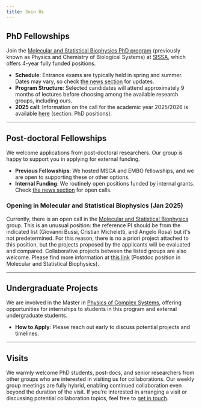 ```yaml
---
title: Join Us
---
```


## PhD Fellowships

Join the [Molecular and Statistical Biophysics PhD program](https://msb.sissa.it/phd-program) (previously known as Physics and Chemistry of Biological Systems) at [SISSA](https://www.sissa.it), which offers 4-year fully funded positions. 

- **Schedule**: Entrance exams are typically held in spring and summer. Dates may vary, so check [the news section](./news?query=%23joinus%7Cjoin+us) for updates.
- **Program Structure**: Selected candidates will attend approximately 9 months of lectures before choosing among the available research groups, including ours.
- **2025 call**: Information on the call for the academic year 2025/2026 is available [here](https://msb.sissa.it/join-us) (section: PhD positions).

---

## Post-doctoral Fellowships

We welcome applications from post-doctoral researchers. Our group is happy to support you in applying for external funding.

- **Previous Fellowships**: We hosted MSCA and EMBO fellowships, and we are open to supporting these or other options. 
- **Internal Funding**: We routinely open positions funded by internal grants. Check [the news section](./news?query=%23joinus%7Cjoin+us) for open calls.

###  <a name="postdoc2025"></a>Opening in Molecular and Statistical Biophysics (Jan 2025)
Currently, there is an open call in the [Molecular and Statistical Biophysics](https://msb.sissa.it) group.
This is an unusual position: the reference PI should be from the indicated list (Giovanni Bussi, Cristian Micheletti, and Angelo Rosa) but it's not predetermined.
For this reason, there is no a priori project attached to this position, but the projects proposed by the applicants will be evaluated
and compared. Collaborative projects between the listed groups are also welcome.
Please find more information at [this link](https://msb.sissa.it/join-us/#postdoc2025a) (Postdoc position in Molecular and Statistical Biophysics).

---

## Undergraduate Projects

We are involved in the Master in [Physics of Complex Systems](http://www.pcs.polito.it/educational_tracks/international_track), offering opportunities for internships to students in this program and external undergraduate students.  

- **How to Apply**: Please reach out early to discuss potential projects and timelines.

---

## Visits

We warmly welcome PhD students, post-docs, and senior researchers from other groups who are interested in visiting us for collaborations. Our weekly group meetings are fully hybrid, enabling continued collaboration even beyond the duration of the visit. If you’re interested in arranging a visit or discussing potential collaboration topics, feel free to [get in touch](mailto:bussi@sissa.it).


